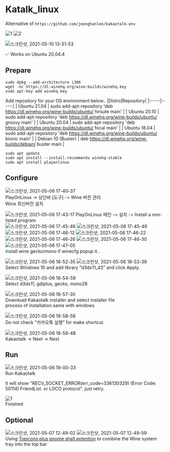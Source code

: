 # Katalk_linux
Alternative of `https://github.com/jeonghanlee/kakaotalk-env`

![1](https://user-images.githubusercontent.com/42508318/117267739-8f252800-ae91-11eb-8b8a-8a8cb1121f4f.png)
![2](https://user-images.githubusercontent.com/42508318/117267750-91878200-ae91-11eb-9e74-82c8fec96d42.png)

![스크린샷, 2021-05-10 13-51-53](https://user-images.githubusercontent.com/42508318/117608255-aec19680-b198-11eb-940c-f8e9b229d0f5.png)

✅ Works on Ubuntu 20.04.4

## Prepare
```
sudo dpkg --add-architecture i386 
wget -nc https://dl.winehq.org/wine-builds/winehq.key
sudo apt-key add winehq.key
```
Add repository for your OS environment below..
|Distro|Repository|
|:----:|:----:|
| Ubuntu 21.04 | sudo add-apt-repository 'deb https://dl.winehq.org/wine-builds/ubuntu/ hirsute main' |
| Ubuntu 20.10 | sudo add-apt-repository 'deb https://dl.winehq.org/wine-builds/ubuntu/ groovy main' |
| Ubuntu 20.04 | sudo add-apt-repository 'deb https://dl.winehq.org/wine-builds/ubuntu/ focal main' |
| Ubuntu 18.04 | sudo add-apt-repository 'deb https://dl.winehq.org/wine-builds/ubuntu/ bionic main' |
| Debian 10 (Buster) | deb https://dl.winehq.org/wine-builds/debian/ buster main |
```
sudo apt update
sudo apt install --install-recommends winehq-stable
sudo apt install playonlinux
```
## Configure
![스크린샷, 2021-05-06 17-40-37](https://user-images.githubusercontent.com/42508318/117268393-32763d00-ae92-11eb-8ed2-e00611e424ca.png)   
PlayOnLinux -> 상단바 [도구] -> Wine 버전 관리     
Wine 최신버전 설치
    
![스크린샷, 2021-05-06 17-43-17](https://user-images.githubusercontent.com/42508318/117268930-c7793600-ae92-11eb-9557-c0b75b856bfd.png)
PlayOnLinux 메인 -> 설치 -> Install a non-listed program    
![스크린샷, 2021-05-06 17-45-46](https://user-images.githubusercontent.com/42508318/117269356-2ccd2700-ae93-11eb-84bf-2bfec5df8cec.png)
![스크린샷, 2021-05-06 17-45-49](https://user-images.githubusercontent.com/42508318/117269367-2dfe5400-ae93-11eb-86b5-adf8481c93d3.png)
![스크린샷, 2021-05-06 17-46-12](https://user-images.githubusercontent.com/42508318/117269370-2dfe5400-ae93-11eb-9e7b-e675fca36e37.png)
![스크린샷, 2021-05-06 17-46-22](https://user-images.githubusercontent.com/42508318/117269373-2e96ea80-ae93-11eb-8cc7-d1a039921423.png)
![스크린샷, 2021-05-06 17-46-26](https://user-images.githubusercontent.com/42508318/117269377-2f2f8100-ae93-11eb-9d11-a6018bbb2c30.png)
![스크린샷, 2021-05-06 17-46-30](https://user-images.githubusercontent.com/42508318/117269381-2f2f8100-ae93-11eb-9f8e-e219235cffdc.png)
![스크린샷, 2021-05-06 17-47-05](https://user-images.githubusercontent.com/42508318/117269388-2fc81780-ae93-11eb-9dd8-55ae84b280c5.png)    
install wine gecko/mono if winecfg popup it..    

  ![스크린샷, 2021-05-06 18-52-35](https://user-images.githubusercontent.com/42508318/117279013-3dce6600-ae9c-11eb-8c88-b1807265d0b5.png)
![스크린샷, 2021-05-06 18-53-39](https://user-images.githubusercontent.com/42508318/117279168-67878d00-ae9c-11eb-8272-88e7dfb23098.png)    
Select Windows 10 and add library "d3dx11_43" and click Apply.

 ![스크린샷, 2021-05-06 18-54-59](https://user-images.githubusercontent.com/42508318/117279335-969dfe80-ae9c-11eb-83bb-7768de0d40c4.png)   
Select d3dx11, gdiplus, gecko, mono28    

![스크린샷, 2021-05-06 18-57-30](https://user-images.githubusercontent.com/42508318/117279746-f98f9580-ae9c-11eb-903b-d9580aeb9ad9.png)    
Download Kakaotalk installer and select installer file    
process of installation same with windows

![스크린샷, 2021-05-06 18-58-58](https://user-images.githubusercontent.com/42508318/117279993-1f1c9f00-ae9d-11eb-8be6-9a5d5e3738e8.png)    
Do not check "카카오톡 실행" for make shortcut.    

![스크린샷, 2021-05-06 18-59-48](https://user-images.githubusercontent.com/42508318/117280146-44111200-ae9d-11eb-917f-48f4059f9b80.png)    
Kakaotalk -> Next -> Next    

## Run
![스크린샷, 2021-05-06 19-00-33](https://user-images.githubusercontent.com/42508318/117280242-5c812c80-ae9d-11eb-967b-11d3f5c9ae38.png)    
Run Kakaotalk    

It will show "RECV_SOCKET_ERROR(err_code=336130329) (Error Code: 50114) FriendList. or LOCO protocol".  just retry.

![1](https://user-images.githubusercontent.com/42508318/117267739-8f252800-ae91-11eb-8b8a-8a8cb1121f4f.png)    
Finished

## Optional
![스크린샷, 2021-05-07 12-49-02](https://user-images.githubusercontent.com/42508318/117395648-4b82fa80-af33-11eb-93d2-91133d26b090.png)
![스크린샷, 2021-05-07 12-49-59](https://user-images.githubusercontent.com/42508318/117395657-50e04500-af33-11eb-9c9d-82ade39fa9c2.png)    
Using [Topicons plus gnome shell extention](https://extensions.gnome.org/extension/1031/topicons/, "Gnome Shell Extention") to combine the Wine system tray into the top bar

